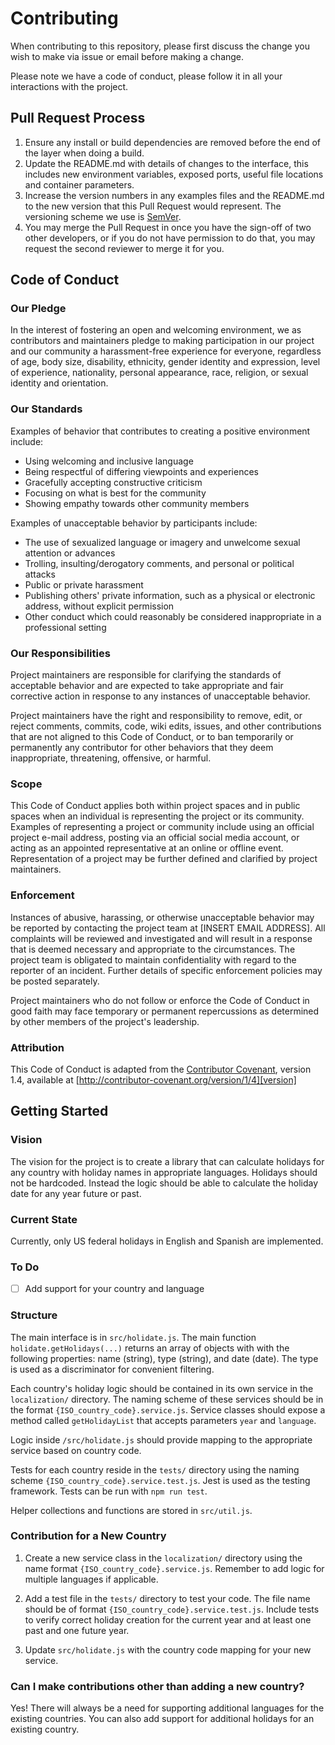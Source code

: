 # Contributing

When contributing to this repository, please first discuss the change you wish to make via issue or email before making a change. 

Please note we have a code of conduct, please follow it in all your interactions with the project.

## Pull Request Process

1. Ensure any install or build dependencies are removed before the end of the layer when doing a 
   build.
2. Update the README.md with details of changes to the interface, this includes new environment 
   variables, exposed ports, useful file locations and container parameters.
3. Increase the version numbers in any examples files and the README.md to the new version that this
   Pull Request would represent. The versioning scheme we use is [SemVer](http://semver.org/).
4. You may merge the Pull Request in once you have the sign-off of two other developers, or if you 
   do not have permission to do that, you may request the second reviewer to merge it for you.

## Code of Conduct

### Our Pledge

In the interest of fostering an open and welcoming environment, we as
contributors and maintainers pledge to making participation in our project and
our community a harassment-free experience for everyone, regardless of age, body
size, disability, ethnicity, gender identity and expression, level of experience,
nationality, personal appearance, race, religion, or sexual identity and
orientation.

### Our Standards

Examples of behavior that contributes to creating a positive environment
include:

* Using welcoming and inclusive language
* Being respectful of differing viewpoints and experiences
* Gracefully accepting constructive criticism
* Focusing on what is best for the community
* Showing empathy towards other community members

Examples of unacceptable behavior by participants include:

* The use of sexualized language or imagery and unwelcome sexual attention or
advances
* Trolling, insulting/derogatory comments, and personal or political attacks
* Public or private harassment
* Publishing others' private information, such as a physical or electronic
  address, without explicit permission
* Other conduct which could reasonably be considered inappropriate in a
  professional setting

### Our Responsibilities

Project maintainers are responsible for clarifying the standards of acceptable
behavior and are expected to take appropriate and fair corrective action in
response to any instances of unacceptable behavior.

Project maintainers have the right and responsibility to remove, edit, or
reject comments, commits, code, wiki edits, issues, and other contributions
that are not aligned to this Code of Conduct, or to ban temporarily or
permanently any contributor for other behaviors that they deem inappropriate,
threatening, offensive, or harmful.

### Scope

This Code of Conduct applies both within project spaces and in public spaces
when an individual is representing the project or its community. Examples of
representing a project or community include using an official project e-mail
address, posting via an official social media account, or acting as an appointed
representative at an online or offline event. Representation of a project may be
further defined and clarified by project maintainers.

### Enforcement

Instances of abusive, harassing, or otherwise unacceptable behavior may be
reported by contacting the project team at [INSERT EMAIL ADDRESS]. All
complaints will be reviewed and investigated and will result in a response that
is deemed necessary and appropriate to the circumstances. The project team is
obligated to maintain confidentiality with regard to the reporter of an incident.
Further details of specific enforcement policies may be posted separately.

Project maintainers who do not follow or enforce the Code of Conduct in good
faith may face temporary or permanent repercussions as determined by other
members of the project's leadership.

### Attribution

This Code of Conduct is adapted from the [Contributor Covenant][homepage], version 1.4,
available at [http://contributor-covenant.org/version/1/4][version]

[homepage]: http://contributor-covenant.org
[version]: http://contributor-covenant.org/version/1/4/

## Getting Started

### Vision
The vision for the project is to create a library that can calculate holidays for any country with holiday names in appropriate languages. Holidays should not be hardcoded. Instead the logic should be able to calculate the holiday date for any year future or past.

### Current State
Currently, only US federal holidays in English and Spanish are implemented.

### To Do
- [ ] Add support for your country and language

### Structure
The main interface is in `src/holidate.js`. The main function `holidate.getHolidays(...)` returns an array of objects with with the following properties: name (string), type (string), and date (date). The type is used as a discriminator for convenient filtering. 

Each country's holiday logic should be contained in its own service in the `localization/` directory. The naming scheme of these services should be in the format `{ISO_country_code}.service.js`. Service classes should expose a method called `getHolidayList` that accepts parameters `year` and `language`.

Logic inside `/src/holidate.js` should provide mapping to the appropriate service based on country code.

Tests for each country reside in the `tests/` directory using the naming scheme `{ISO_country_code}.service.test.js`. Jest is used as the testing framework. Tests can be run with `npm run test`.

Helper collections and functions are stored in `src/util.js`.
### Contribution for a New Country
1. Create a new service class in the `localization/` directory using the name format `{ISO_country_code}.service.js`. Remember to add logic for multiple languages if applicable.
   
2. Add a test file in the `tests/` directory to test your code. The file name should be of format `{ISO_country_code}.service.test.js`. Include tests to verify correct holiday creation for the current year and at least one past and one future year.


3. Update `src/holidate.js` with the country code mapping for your new service.

### Can I make contributions other than adding a new country?
Yes! There will always be a need for supporting additional languages for the existing countries. You can also add support for additional holidays for an existing country.